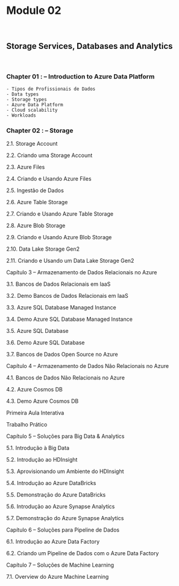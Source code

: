 
# **Module 02**
&nbsp;
&nbsp;

## **Storage Services, Databases and Analytics** 
&nbsp;
&nbsp;

### **Chapter 01 :** – Introduction to Azure Data Platform 
    - Tipos de Profissionais de Dados
    - Data types
    - Storage types
    - Azure Data Platform
    - Cloud scalability
    - Workloads

### **Chapter 02 :** – Storage

2.1. Storage Account

2.2. Criando uma Storage Account

2.3. Azure Files

2.4. Criando e Usando Azure Files

2.5. Ingestão de Dados

2.6. Azure Table Storage

2.7. Criando e Usando Azure Table Storage

2.8. Azure Blob Storage

2.9. Criando e Usando Azure Blob Storage

2.10. Data Lake Storage Gen2

2.11. Criando e Usando um Data Lake Storage Gen2

 

Capítulo 3 – Armazenamento de Dados Relacionais no Azure

3.1. Bancos de Dados Relacionais em IaaS

3.2. Demo Bancos de Dados Relacionais em IaaS

3.3. Azure SQL Database Managed Instance

3.4. Demo Azure SQL Database Managed Instance

3.5. Azure SQL Database

3.6. Demo Azure SQL Database

3.7. Bancos de Dados Open Source no Azure

 

Capítulo 4 – Armazenamento de Dados Não Relacionais no Azure

4.1. Bancos de Dados Não Relacionais no Azure

4.2. Azure Cosmos DB

4.3. Demo Azure Cosmos DB

 

Primeira Aula Interativa

Trabalho Prático

 

Capítulo 5 – Soluções para Big Data & Analytics

5.1. Introdução à Big Data

5.2. Introdução ao HDInsight

5.3. Aprovisionando um Ambiente do HDInsight

5.4. Introdução ao Azure DataBricks

5.5. Demonstração do Azure DataBricks

5.6. Introdução ao Azure Synapse Analytics

5.7. Demonstração do Azure Synapse Analytics

 

Capítulo 6 – Soluções para Pipeline de Dados

6.1. Introdução ao Azure Data Factory

6.2. Criando um Pipeline de Dados com o Azure Data Factory

 

Capítulo 7 – Soluções de Machine Learning

7.1. Overview do Azure Machine Learning